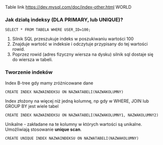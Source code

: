 Table link
https://dev.mysql.com/doc/index-other.html 
WORLD

### Jak działą indeksy (DLA PRIMARY, lub UNIQUE)?
````
SELECT * FROM TABELA WHERE USER_ID=100;
````
1. Silnik SQL przeszukuje indeks w poszukiwaniu wartości 100
2. Znajduje wartość w indeksie i odczytuje przypisany do tej wartości rowid.
3. Poprzez rowid (adres fizyczny wiersza na dysku) silnik sql dostaje się do wiersza w tabeli.

### Tworzenie indeków
Index B-tree gdy mamy zróżnicowane dane
````
CREATE INDEX NAZWAINDEKSU ON NAZWATABELI(NAZWAKOLUMNY)
````

Index złożony na więcej niż jedną kolumnę, np gdy w WHERE, JOIN lub GROUP BY jest wiele tabel
````
CREATE INDEX NAZWAINDEKSU ON NAZWATABELI(NAZWAKOLUMNY1, NAZWAKOLUMNY2)
````

Unikalne - zakładane na te kolumny w których wartości są unikalne. Umożliwiają stosowanie <b>unique scan</b>.
````
CREATE UNIQUE INDEX NAZWAINDEKSU ON NAZWATABELI(NAZWAKOLUMNY)
````




